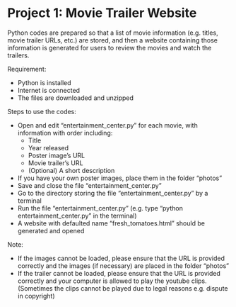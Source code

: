 # Project 1: Movie Trailer Website

Python codes are prepared so that a list of movie information (e.g. titles, movie trailer URLs, etc.) are stored, and then a website containing those information is generated for users to review the movies and watch the trailers.

Requirement:
  - Python is installed
  - Internet is connected
  - The files are downloaded and unzipped

Steps to use the codes:
  - Open and edit “entertainment_center.py” for each movie, with information with order including:
      - Title
      - Year released
      - Poster image’s URL
      - Movie trailer’s URL
      - (Optional) A short description
  - If you have your own poster images, place them in the folder “photos”
  - Save and close the file “entertainment_center.py”
  - Go to the directory storing the file “entertainment_center.py” by a terminal
  - Run the file “entertainment_center.py”
    (e.g. type “python entertainment_center.py” in the terminal)
  - A website with defaulted name “fresh_tomatoes.html” should be generated and opened

Note:
  - If the images cannot be loaded, please ensure that the URL is provided correctly and the images (if necessary) are placed in the folder “photos”
  - If the trailer cannot be loaded, please ensure that the URL is provided correctly and your computer is allowed to play the youtube clips. (Sometimes the clips cannot be played due to legal reasons e.g. dispute in copyright)

